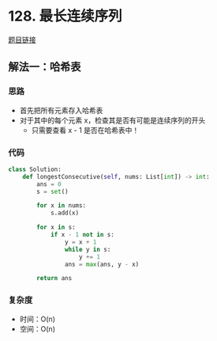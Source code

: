 # 128. 最长连续序列

[题目链接](https://leetcode.cn/problems/longest-consecutive-sequence/description/)

## 解法一：哈希表

### 思路

- 首先把所有元素存入哈希表
- 对于其中的每个元素 x，检查其是否有可能是连续序列的开头
  - 只需要查看 x - 1 是否在哈希表中！

### 代码

```py
class Solution:
    def longestConsecutive(self, nums: List[int]) -> int:
        ans = 0
        s = set()

        for x in nums:
            s.add(x)

        for x in s:
            if x - 1 not in s:
                y = x + 1
                while y in s:
                    y += 1
                ans = max(ans, y - x)

        return ans
```

### 复杂度

- 时间：O(n)
- 空间：O(n)
